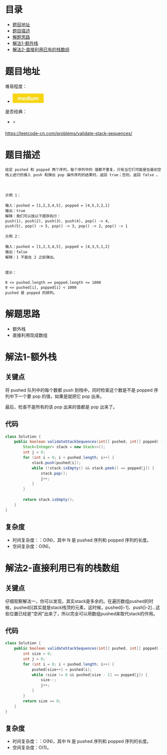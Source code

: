 # 目录
* [题目地址](#题目地址)
* [题目描述](#题目描述)
* [解题思路](#解题思路)
* [解法1-额外栈](#解法1-额外栈)
* [解法2-直接利用已有的栈数组](#解法1-直接利用已有的栈数组)



# 题目地址
难易程度：
- ![medium.jpg](../.images/medium.jpg)

是否经典：
- ⭐️

https://leetcode-cn.com/problems/validate-stack-sequences/

# 题目描述
```$xslt
给定 pushed 和 popped 两个序列，每个序列中的 值都不重复，只有当它们可能是在最初空栈上进行的推入 push 和弹出 pop 操作序列的结果时，返回 true；否则，返回 false 。

 

示例 1：

输入：pushed = [1,2,3,4,5], popped = [4,5,3,2,1]
输出：true
解释：我们可以按以下顺序执行：
push(1), push(2), push(3), push(4), pop() -> 4,
push(5), pop() -> 5, pop() -> 3, pop() -> 2, pop() -> 1

示例 2：

输入：pushed = [1,2,3,4,5], popped = [4,3,5,1,2]
输出：false
解释：1 不能在 2 之前弹出。
 

提示：

0 <= pushed.length == popped.length <= 1000
0 <= pushed[i], popped[i] < 1000
pushed 是 popped 的排列。
```


# 解题思路
- 额外栈
- 直接利用现成数组


# 解法1-额外栈
## 关键点
将 pushed 队列中的每个数都 push 到栈中，同时检查这个数是不是 popped 序列中下一个要 pop 的值，如果是就把它 pop 出来。

最后，检查不是所有的该 pop 出来的值都是 pop 出来了。


## 代码
```Java
class Solution {
    public boolean validateStackSequences(int[] pushed, int[] popped) {
        Stack<Integer> stack = new Stack<>();
        int j = 0;
        for (int i = 0; i < pushed.length; i++) {
            stack.push(pushed[i]);
            while (!stack.isEmpty() && stack.peek() == popped[j]) {
                stack.pop();
                j++;
            }
        }

        return stack.isEmpty();
    }
}
```


## 复杂度
- 时间复杂度：：O(N)，其中 N 是 pushed 序列和 popped 序列的长度。
- 空间复杂度：O(N)。


# 解法2-直接利用已有的栈数组
## 关键点
仔细观察解法一，你可以发现，其实stack是多余的。在遍历数组pushed的时候，pushed[i]其实就是stack栈顶的元素，这时候，pushed[i-1]、push[i-2]...这些位置已经是"空闲"出来了，所以完全可以用数组pushed来取代stack的作用。


## 代码
```Java
class Solution {
    public boolean validateStackSequences(int[] pushed, int[] popped) {
        int size = 0;
        int j = 0;
        for (int i = 0; i < pushed.length; i++) {
            pushed[size++] = pushed[i];
            while (size != 0 && pushed[size - 1] == popped[j]) {
                size--;
                j++;
            }
        }
        return size == 0;
    }
}
```


## 复杂度
- 时间复杂度：：O(N)，其中 N 是 pushed 序列和 popped 序列的长度。
- 空间复杂度：O(1)。